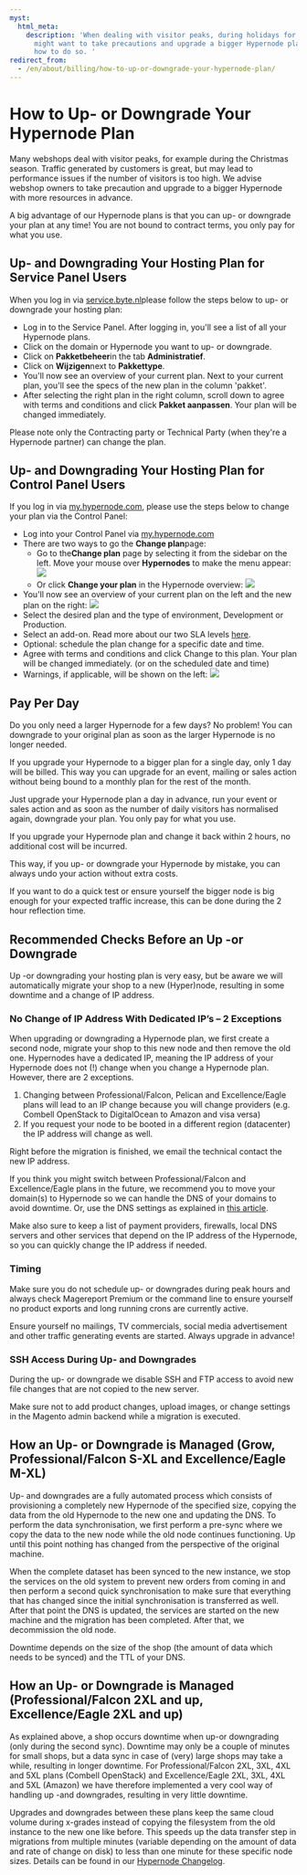 ```yaml
---
myst:
  html_meta:
    description: 'When dealing with visitor peaks, during holidays for example, you
      might want to take precautions and upgrade a bigger Hypernode plan. Read here
      how to do so. '
redirect_from:
  - /en/about/billing/how-to-up-or-downgrade-your-hypernode-plan/
---
```


<!-- source: https://support.hypernode.com/en/about/billing/how-to-up-or-downgrade-your-hypernode-plan/ -->

# How to Up- or Downgrade Your Hypernode Plan

Many webshops deal with visitor peaks, for example during the Christmas season. Traffic generated by customers is great, but may lead to performance issues if the number of visitors is too high. We advise webshop owners to take precaution and upgrade to a bigger Hypernode with more resources in advance.

A big advantage of our Hypernode plans is that you can up- or downgrade your plan at any time! You are not bound to contract terms, you only pay for what you use.

## Up- and Downgrading Your Hosting Plan for Service Panel Users

When you log in via [service.byte.nl](https://auth.byte.nl/)please follow the steps below to up- or downgrade your hosting plan:

- Log in to the Service Panel. After logging in, you'll see a list of all your Hypernode plans.
- Click on the domain or Hypernode you want to up- or downgrade.
- Click on **Pakketbeheer**in the tab **Administratief**.
- Click on **Wijzigen**next to **Pakkettype**.
- You'll now see an overview of your current plan. Next to your current plan, you'll see the specs of the new plan in the column 'pakket'.
- After selecting the right plan in the right column, scroll down to agree with terms and conditions and click **Pakket aanpassen**. Your plan will be changed immediately.

Please note only the Contracting party or Technical Party (when they're a Hypernode partner) can change the plan.

## Up- and Downgrading Your Hosting Plan for Control Panel Users

If you log in via [my.hypernode.com](https://auth.hypernode.com/), please use the steps below to change your plan via the Control Panel:

- Log into your Control Panel via [my.hypernode.com](http://my.hypernode.com)
- There are two ways to go the **Change plan**page:
  - Go to the**Change plan** page by selecting it from the sidebar on the left. Move your mouse over **Hypernodes** to make the menu appear:
    ![](_res/YqbbPnc1vfVsic4Kn0_vQRU6kipJ9FLviw.png)
  - Or click **Change your plan** in the Hypernode overview:
    ![](_res/4tWafqDklisEwVNRFCA8VVvhf0zHkYMi1A.png)
- You'll now see an overview of your current plan on the left and the new plan on the right:
  ![](_res/tkmbOB9hsfJ0SfLR-TNCFtKqzRNgC6bvmA.png)
- Select the desired plan and the type of environment, Development or Production.
- Select an add-on. Read more about our two SLA levels [here](../support/emergency-support-outside-office-hours.md).
- Optional: schedule the plan change for a specific date and time.
- Agree with terms and conditions and click Change to this plan. Your plan will be changed immediately. (or on the scheduled date and time)
- Warnings, if applicable, will be shown on the left:
  ![](_res/Jj6sq6hcxEZtdvCoSzgGoP2vaz9lm-j9oA.png)

## Pay Per Day

Do you only need a larger Hypernode for a few days? No problem! You can downgrade to your original plan as soon as the larger Hypernode is no longer needed.

If you upgrade your Hypernode to a bigger plan for a single day, only 1 day will be billed. This way you can upgrade for an event, mailing or sales action without being bound to a monthly plan for the rest of the month.

Just upgrade your Hypernode plan a day in advance, run your event or sales action and as soon as the number of daily visitors has normalised again, downgrade your plan. You only pay for what you use.

If you upgrade your Hypernode plan and change it back within 2 hours, no additional cost will be incurred.

This way, if you up- or downgrade your Hypernode by mistake, you can always undo your action without extra costs.

If you want to do a quick test or ensure yourself the bigger node is big enough for your expected traffic increase, this can be done during the 2 hour reflection time.

## Recommended Checks Before an Up -or Downgrade

Up -or downgrading your hosting plan is very easy, but be aware we will automatically migrate your shop to a new (Hyper)node, resulting in some downtime and a change of IP address.

### No Change of IP Address With Dedicated IP’s – 2 Exceptions

When upgrading or downgrading a Hypernode plan, we first create a second node, migrate your shop to this new node and then remove the old one. Hypernodes have a dedicated IP, meaning the IP address of your Hypernode does not (!) change when you change a Hypernode plan. However, there are 2 exceptions.

1. Changing between Professional/Falcon, Pelican and Excellence/Eagle plans will lead to an IP change because you will change providers (e.g. Combell OpenStack to DigitalOcean to Amazon and visa versa)
1. If you request your node to be booted in a different region (datacenter) the IP address will change as well.

Right before the migration is finished, we email the technical contact the new IP address.

If you think you might switch between Professional/Falcon and Excellence/Eagle plans in the future, we recommend you to move your domain(s) to Hypernode so we can handle the DNS of your domains to avoid downtime. Or, use the DNS settings as explained in [this article](../../hypernode-platform/dns/how-to-manage-your-dns-settings-for-hypernode.md).

Make also sure to keep a list of payment providers, firewalls, local DNS servers and other services that depend on the IP address of the Hypernode, so you can quickly change the IP address if needed.

### Timing

Make sure you do not schedule up- or downgrades during peak hours and always check Magereport Premium or the command line to ensure yourself no product exports and long running crons are currently active.

Ensure yourself no mailings, TV commercials, social media advertisement and other traffic generating events are started. Always upgrade in advance!

### SSH Access During Up- and Downgrades

During the up- or downgrade we disable SSH and FTP access to avoid new file changes that are not copied to the new server.

Make sure not to add product changes, upload images, or change settings in the Magento admin backend while a migration is executed.

## How an Up- or Downgrade is Managed (Grow, Professional/Falcon S-XL and Excellence/Eagle M-XL)

Up- and downgrades are a fully automated process which consists of provisioning a completely new Hypernode of the specified size, copying the data from the old Hypernode to the new one and updating the DNS. To perform the data synchronisation, we first perform a pre-sync where we copy the data to the new node while the old node continues functioning. Up until this point nothing has changed from the perspective of the original machine.

When the complete dataset has been synced to the new instance, we stop the services on the old system to prevent new orders from coming in and then perform a second quick synchronisation to make sure that everything that has changed since the initial synchronisation is transferred as well. After that point the DNS is updated, the services are started on the new machine and the migration has been completed. After that, we decommission the old node.

Downtime depends on the size of the shop (the amount of data which needs to be synced) and the TTL of your DNS.

## How an Up- or Downgrade is Managed (Professional/Falcon 2XL and up, Excellence/Eagle 2XL and up)

As explained above, a shop occurs downtime when up-or downgrading (only during the second sync). Downtime may only be a couple of minutes for small shops, but a data sync in case of (very) large shops may take a while, resulting in longer downtime. For Professional/Falcon 2XL, 3XL, 4XL and 5XL plans (Combell OpenStack) and Excellence/Eagle 2XL, 3XL, 4XL and 5XL (Amazon) we have therefore implemented a very cool way of handling up -and downgrades, resulting in very little downtime.

Upgrades and downgrades between these plans keep the same cloud volume during x-grades instead of copying the filesystem from the old instance to the new one like before. This speeds up the data transfer step in migrations from multiple minutes (variable depending on the amount of data and rate of change on disk) to less than one minute for these specific node sizes. Details can be found in our [Hypernode Changelog](https://changelog.hypernode.com/changelog/faster-upscaling-larger-excellence-hypernodes/).
